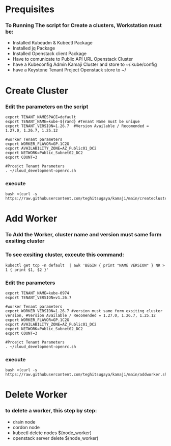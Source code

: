 # Prequisites
  ### To Running The script for Create a clusters, Workstation must be:
   - Installed Kubeadm & Kubectl Package
   - Installed jq Package
   - Installed Openstack client Package
   - Have to comunicate to Public API URL Openstack Cluster
   - have a Kubeconfig Admin Kamaji Cluster and store to ~/.kube/config
   - have a Keystone Tenant Project Openstack store to ~/
   
# Create Cluster
  ### Edit the parameters on the script
    export TENANT_NAMESPACE=default
    export TENANT_NAME=kube-${rand} #Tenant Name must be unique
    export TENANT_VERSION=1.26.7  #Version Available / Recomended = 1.27.0, 1.26.7, 1.25.12

    #worker Tenant parameters
    export WORKER_FLAVOR=GP.1C2G
    export AVAILABILITY_ZONE=AZ_Public01_DC2
    export NETWORK=Public_Subnet02_DC2
    export COUNT=3

    #Proejct Tenant Parameters
    . ~/cloud_development-openrc.sh
  
  ### execute
    bash <(curl -s https://raw.githubusercontent.com/teghitsugaya/kamaji/main/createcluster.sh)

# Add Worker
  ### To Add the Worker, cluster name and version must same form exsiting cluster
  ### To see exsiting cluster, exceute this command:
    kubectl get tcp -n default  | awk 'BEGIN { print "NAME VERSION" } NR > 1 { print $1, $2 }'
  
  ### Edit the parameters
    export TENANT_NAME=kube-0974
    export TENANT_VERSION=v1.26.7

    #worker Tenant parameters
    export WORKER_VERSION=1.26.7 #version must same form exsiting cluster version, #Version Available / Recomended = 1.27.0, 1.26.7, 1.25.12
    export WORKER_FLAVOR=GP.1C2G
    export AVAILABILITY_ZONE=AZ_Public01_DC2
    export NETWORK=Public_Subnet02_DC2
    export COUNT=3

    #Proejct Tenant Parameters
    . ~/cloud_development-openrc.sh
  
  ### execute  
    bash <(curl -s https://raw.githubusercontent.com/teghitsugaya/kamaji/main/addworker.sh)
               
# Delete Worker
  ### to delete a worker, this step by step:
  - drain node
  - cordon node
  - kubectl delete nodes $(node_worker)
  - openstack server delete $(node_worker)
